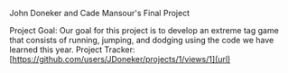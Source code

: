 John Doneker and Cade Mansour's Final Project

Project Goal: Our goal for this project is to develop an extreme tag game that consists of running, jumping, and dodging using the code we have learned this year. 
Project Tracker: [https://github.com/users/JDoneker/projects/1/views/1](url)
